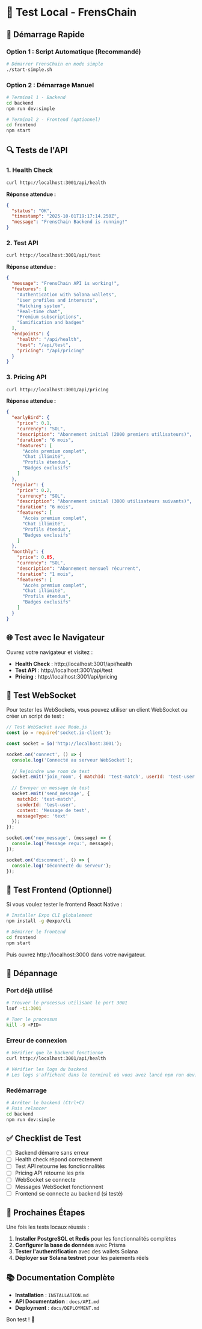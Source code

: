 # 🧪 Test Local - FrensChain

## 🚀 Démarrage Rapide

### Option 1 : Script Automatique (Recommandé)

```bash
# Démarrer FrensChain en mode simple
./start-simple.sh
```

### Option 2 : Démarrage Manuel

```bash
# Terminal 1 - Backend
cd backend
npm run dev:simple

# Terminal 2 - Frontend (optionnel)
cd frontend
npm start
```

## 🔍 Tests de l'API

### 1. Health Check
```bash
curl http://localhost:3001/api/health
```

**Réponse attendue :**
```json
{
  "status": "OK",
  "timestamp": "2025-10-01T19:17:14.250Z",
  "message": "FrensChain Backend is running!"
}
```

### 2. Test API
```bash
curl http://localhost:3001/api/test
```

**Réponse attendue :**
```json
{
  "message": "FrensChain API is working!",
  "features": [
    "Authentication with Solana wallets",
    "User profiles and interests",
    "Matching system",
    "Real-time chat",
    "Premium subscriptions",
    "Gamification and badges"
  ],
  "endpoints": {
    "health": "/api/health",
    "test": "/api/test",
    "pricing": "/api/pricing"
  }
}
```

### 3. Pricing API
```bash
curl http://localhost:3001/api/pricing
```

**Réponse attendue :**
```json
{
  "earlyBird": {
    "price": 0.1,
    "currency": "SOL",
    "description": "Abonnement initial (2000 premiers utilisateurs)",
    "duration": "6 mois",
    "features": [
      "Accès premium complet",
      "Chat illimité",
      "Profils étendus",
      "Badges exclusifs"
    ]
  },
  "regular": {
    "price": 0.2,
    "currency": "SOL",
    "description": "Abonnement initial (3000 utilisateurs suivants)",
    "duration": "6 mois",
    "features": [
      "Accès premium complet",
      "Chat illimité",
      "Profils étendus",
      "Badges exclusifs"
    ]
  },
  "monthly": {
    "price": 0.05,
    "currency": "SOL",
    "description": "Abonnement mensuel récurrent",
    "duration": "1 mois",
    "features": [
      "Accès premium complet",
      "Chat illimité",
      "Profils étendus",
      "Badges exclusifs"
    ]
  }
}
```

## 🌐 Test avec le Navigateur

Ouvrez votre navigateur et visitez :

- **Health Check** : http://localhost:3001/api/health
- **Test API** : http://localhost:3001/api/test
- **Pricing** : http://localhost:3001/api/pricing

## 🔌 Test WebSocket

Pour tester les WebSockets, vous pouvez utiliser un client WebSocket ou créer un script de test :

```javascript
// Test WebSocket avec Node.js
const io = require('socket.io-client');

const socket = io('http://localhost:3001');

socket.on('connect', () => {
  console.log('Connecté au serveur WebSocket');
  
  // Rejoindre une room de test
  socket.emit('join_room', { matchId: 'test-match', userId: 'test-user' });
  
  // Envoyer un message de test
  socket.emit('send_message', {
    matchId: 'test-match',
    senderId: 'test-user',
    content: 'Message de test',
    messageType: 'text'
  });
});

socket.on('new_message', (message) => {
  console.log('Message reçu:', message);
});

socket.on('disconnect', () => {
  console.log('Déconnecté du serveur');
});
```

## 📱 Test Frontend (Optionnel)

Si vous voulez tester le frontend React Native :

```bash
# Installer Expo CLI globalement
npm install -g @expo/cli

# Démarrer le frontend
cd frontend
npm start
```

Puis ouvrez http://localhost:3000 dans votre navigateur.

## 🐛 Dépannage

### Port déjà utilisé
```bash
# Trouver le processus utilisant le port 3001
lsof -ti:3001

# Tuer le processus
kill -9 <PID>
```

### Erreur de connexion
```bash
# Vérifier que le backend fonctionne
curl http://localhost:3001/api/health

# Vérifier les logs du backend
# Les logs s'affichent dans le terminal où vous avez lancé npm run dev:simple
```

### Redémarrage
```bash
# Arrêter le backend (Ctrl+C)
# Puis relancer
cd backend
npm run dev:simple
```

## ✅ Checklist de Test

- [ ] Backend démarre sans erreur
- [ ] Health check répond correctement
- [ ] Test API retourne les fonctionnalités
- [ ] Pricing API retourne les prix
- [ ] WebSocket se connecte
- [ ] Messages WebSocket fonctionnent
- [ ] Frontend se connecte au backend (si testé)

## 🎯 Prochaines Étapes

Une fois les tests locaux réussis :

1. **Installer PostgreSQL et Redis** pour les fonctionnalités complètes
2. **Configurer la base de données** avec Prisma
3. **Tester l'authentification** avec des wallets Solana
4. **Déployer sur Solana testnet** pour les paiements réels

## 📚 Documentation Complète

- **Installation** : `INSTALLATION.md`
- **API Documentation** : `docs/API.md`
- **Deployment** : `docs/DEPLOYMENT.md`

Bon test ! 🚀
